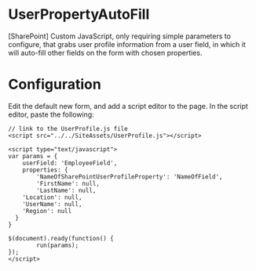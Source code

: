 # UserPropertyAutoFill
[SharePoint] Custom JavaScript, only requiring simple parameters to configure, that grabs user profile information from a user field, in which it will auto-fill other fields on the form with chosen properties.

# Configuration
Edit the default new form, and add a script editor to the page. In the script editor, paste the following:

```
// link to the UserProfile.js file 
<script src="../../SiteAssets/UserProfile.js"></script>

<script type="text/javascript">
var params = {
	userField: 'EmployeeField', 
	properties: {
		'NameOfSharePointUserProfileProperty': 'NameOfField',
		'FirstName': null,
		'LastName': null,
    'Location': null,
    'UserName': null,
    'Region': null
  }
}

$(document).ready(function() {
		run(params);
});
</script>
```

